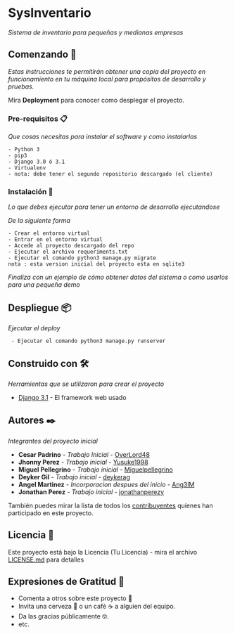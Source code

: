 # SysInventario

_Sistema de inventario para pequeñas y medianas empresas_

## Comenzando 🚀

_Estas instrucciones te permitirán obtener una copia del proyecto en funcionamiento en tu máquina local para propósitos de desarrollo y pruebas._

Mira **Deployment** para conocer como desplegar el proyecto.


### Pre-requisitos 📋

_Que cosas necesitas para instalar el software y como instalarlas_

```
- Python 3
- pip3
- Django 3.0 ó 3.1
- Virtualenv
- nota: debe tener el segundo repositorio descargado (el cliente)
```

### Instalación 🔧

_Lo que debes ejecutar para tener un entorno de desarrollo ejecutandose_

_De la siguiente forma_

```
- Crear el entorno virtual
- Entrar en el entorno virtual
- Accede al proyecto descargado del repo
- Ejecutar el archivo requeriments.txt
- Ejecutar el comando python3 manage.py migrate
nota : esta version inicial del proyecto esta en sqlite3
```
_Finaliza con un ejemplo de cómo obtener datos del sistema o como usarlos para una pequeña demo_

## Despliegue 📦

_Ejecutar el deploy_
 ``` 
  - Ejecutar el comando python3 manage.py runserver
 ```

## Construido con 🛠️

_Herramientas que se utilizaron para crear el proyecto_

* [Django 3.1](https://www.djangoproject.com) - El framework web usado

## Autores ✒️

_Integrantes del proyecto inicial_

* **Cesar Padrino** - *Trabajo Inicial* - [OverLord48](https://github.com/OverLord48)
* **Jhonny Perez** - *Trabajo inicial* - [Yusuke1998](https://github.com/Yusuke1998)
* **Miguel Pellegrino** - *Trabajo inicial* - [Miguelpellegrino](https://github.com/Miguelpellegrino)
* **Deyker Gil** - *Trabajo inicial* - [deykerag](https://github.com/deykerag)
* **Angel Martinez** - *Incorporacion despues del inicio* - [Ang3lM](https://github.com/Ang3lM)
* **Jonathan Perez** - *Trabajo inicial* - [jonathanperezy](https://github.com/jonathanperezy)

También puedes mirar la lista de todos los [contribuyentes](https://github.com/OverLord48/SysInventario) quíenes han participado en este proyecto. 

## Licencia 📄

Este proyecto está bajo la Licencia (Tu Licencia) - mira el archivo [LICENSE.md](LICENSE.md) para detalles

## Expresiones de Gratitud 🎁

* Comenta a otros sobre este proyecto 📢
* Invita una cerveza 🍺 o un café ☕ a alguien del equipo. 
* Da las gracias públicamente 🤓.
* etc.
